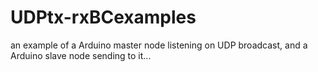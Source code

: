 # UDPtx-rxBCexamples
an example of a Arduino master node listening on UDP broadcast, and a Arduino slave node sending to it...
